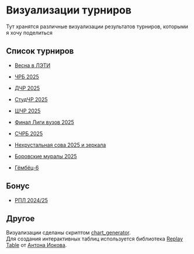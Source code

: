 # Визуализации турниров

Тут хранятся различные визуализации результатов турниров, которыми я хочу поделиться

## Список турниров

- [Весна в ЛЭТИ](https://a-berez.github.io/charts/vvl25)

- [ЧРБ 2025](https://a-berez.github.io/charts/chrb25)

- [ДЧР 2025](https://a-berez.github.io/charts/dchr25)

- [СтудЧР 2025](https://a-berez.github.io/charts/studchr25)

- [ШЧР 2025](https://a-berez.github.io/charts/shchr25)

- [Финал Лиги вузов 2025](https://a-berez.github.io/charts/lv25)

- [СЧРБ 2025](https://a-berez.github.io/charts/schrb25)

- [Нехрустальная сова 2025 и зеркала](https://a-berez.github.io/charts/nesova25)

- [Боровские муралы 2025](https://a-berez.github.io/charts/borovsk25)

- [Гёмбёц-6](https://a-berez.github.io/charts/gomboc6)

## Бонус

- [РПЛ 2024/25](https://a-berez.github.io/charts/rpl)

## Другое

Визуализации сделаны скриптом [chart_generator](https://github.com/a-berez/games_features/tree/main/chart_generator).  
Для создания интерактивных таблиц используется библиотека [Replay Table](https://github.com/antoniokov/replay-table) от [Антона Иокова](https://github.com/antoniokov/).